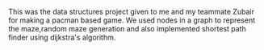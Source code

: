 This was the data structures project given to me and my teammate Zubair for making a pacman based game. We used nodes in a graph to represent the maze,random maze generation and also implemented shortest path finder using dijkstra's algorithm.
